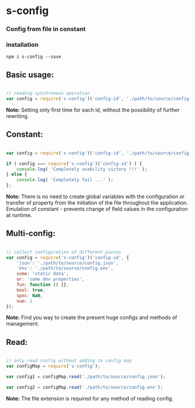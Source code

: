 s-config
===============
### Config from file in constant

### installation
```shell
npm i s-config --save
```

Basic usage:
---------------

```javascript

// reading synchronous operation
var config = require('s-config')('config-id', './path/to/source/config.json');

```

**Note:** Setting only first time for each id, without the possibility of further rewriting.

Constant:
---------------

```javascript

var config = require('s-config')('config-id', './path/to/source/config.json');

if ( config === require('s-config')('config-id') ) {
	console.log( 'Completely usability victory !!!' );
} else {
	console.log( 'Completely fail ...' );
};
```
**Note:** There is no need to create global variables with the configuration or transfer of property from the initiation of the file throughout the application. Emulation of constant - prevents change of field values in the configuration at runtime.

Multi-config:
--------------

```javascript

// collect configuration of different pieces
var config = require('s-config')('config-id', {
	'json': './path/to/source/config.json',
	'env': './path/to/source/config.env',
	some: 'static data',
	or: 'some dev properties',
	fun: function () {},
	bool: true,
	spec: NaN,
	num: 1
});

```
**Note:** Find you way to create the present huge configs and methods of management.

Read:
---------------

```javascript

// only read config without adding to config map
var configMap = require('s-config');

var config1 = configMap.read('./path/to/source/config.json');

var config2 = configMap.read('./path/to/source/config.env');

```
**Note:** The file extension is required for any method of reading config.


